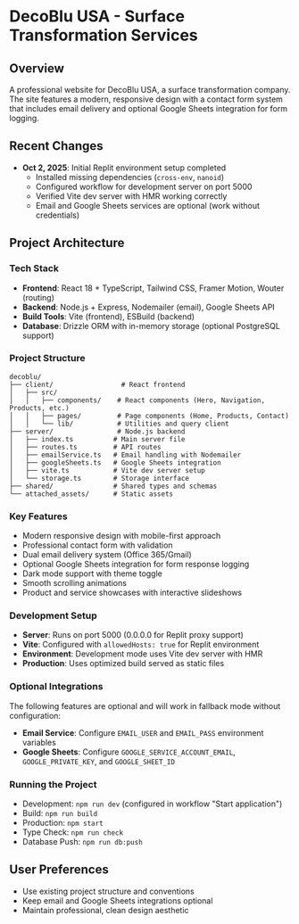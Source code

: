 # DecoBlu USA - Surface Transformation Services

## Overview
A professional website for DecoBlu USA, a surface transformation company. The site features a modern, responsive design with a contact form system that includes email delivery and optional Google Sheets integration for form logging.

## Recent Changes
- **Oct 2, 2025**: Initial Replit environment setup completed
  - Installed missing dependencies (`cross-env`, `nanoid`)
  - Configured workflow for development server on port 5000
  - Verified Vite dev server with HMR working correctly
  - Email and Google Sheets services are optional (work without credentials)

## Project Architecture

### Tech Stack
- **Frontend**: React 18 + TypeScript, Tailwind CSS, Framer Motion, Wouter (routing)
- **Backend**: Node.js + Express, Nodemailer (email), Google Sheets API
- **Build Tools**: Vite (frontend), ESBuild (backend)
- **Database**: Drizzle ORM with in-memory storage (optional PostgreSQL support)

### Project Structure
```
decoblu/
├── client/                 # React frontend
│   ├── src/
│   │   ├── components/    # React components (Hero, Navigation, Products, etc.)
│   │   ├── pages/         # Page components (Home, Products, Contact)
│   │   └── lib/           # Utilities and query client
├── server/                # Node.js backend
│   ├── index.ts          # Main server file
│   ├── routes.ts         # API routes
│   ├── emailService.ts   # Email handling with Nodemailer
│   ├── googleSheets.ts   # Google Sheets integration
│   ├── vite.ts           # Vite dev server setup
│   └── storage.ts        # Storage interface
├── shared/               # Shared types and schemas
└── attached_assets/      # Static assets
```

### Key Features
- Modern responsive design with mobile-first approach
- Professional contact form with validation
- Dual email delivery system (Office 365/Gmail)
- Optional Google Sheets integration for form response logging
- Dark mode support with theme toggle
- Smooth scrolling animations
- Product and service showcases with interactive slideshows

### Development Setup
- **Server**: Runs on port 5000 (0.0.0.0 for Replit proxy support)
- **Vite**: Configured with `allowedHosts: true` for Replit environment
- **Environment**: Development mode uses Vite dev server with HMR
- **Production**: Uses optimized build served as static files

### Optional Integrations
The following features are optional and will work in fallback mode without configuration:
- **Email Service**: Configure `EMAIL_USER` and `EMAIL_PASS` environment variables
- **Google Sheets**: Configure `GOOGLE_SERVICE_ACCOUNT_EMAIL`, `GOOGLE_PRIVATE_KEY`, and `GOOGLE_SHEET_ID`

### Running the Project
- Development: `npm run dev` (configured in workflow "Start application")
- Build: `npm run build`
- Production: `npm start`
- Type Check: `npm run check`
- Database Push: `npm run db:push`

## User Preferences
- Use existing project structure and conventions
- Keep email and Google Sheets integrations optional
- Maintain professional, clean design aesthetic
